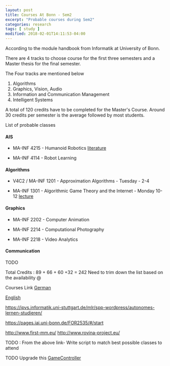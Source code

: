 ```yaml
---
layout: post
title: Courses At Bonn - Sem2
excerpt: "Probable courses during Sem2"
categories: research
tags: [ study ]
modified: 2018-02-01T14:11:53-04:00
---
```


According to the module handbook from Informatik at University of Bonn.

There are 4 tracks to choose course for the first three semesters and a Master thesis for the final semester.

The Four tracks are mentioned below
1. Algorithms
2. Graphics, Vision, Audio
3. Information and Communication Management
4. Intelligent Systems


A total of 120 credits have to be completed for the Master's Course.
Around 30 credits per semester is the average followed by most students.


List of probable classes

#### AIS

* MA-INF 4215 - Humanoid Robotics  [literature](https://www.hrl.uni-bonn.de/teaching/ss17/lecture-humanoid-robotics/literature)

* MA-INF 4114 - Robot Learning 

#### Algorithms
  	
* V4C2 / MA-INF 1201 - Approximation Algorithms - Tuesday - 2-4

* MA-INF 1301 - Algorithmic Game Theory and the Internet - Monday 10-12  [lecture](http://tcs.cs.uni-bonn.de/doku.php?id=teaching:ss18:vl-agt)

#### Graphics

* MA-INF 2202 - Computer Animation

* MA-INF 2214 - Computational Photography 

* MA-INF 2218 - Video Analytics 

#### Communication

TODO



Total Credits : 89 + 66 + 60 +32 = 242
Need to trim down the list based on the availability @

Courses Link
[German](https://basis.uni-bonn.de/qisserver/rds?state=wtree&search=1&trex=step&root120182=177063\|177080\|177081&P.vx=lang&noDBAction=y&init=y)

[English](https://basis.uni-bonn.de/qisserver/rds?state=wtree&search=1&category=veranstaltung.browse&navigationPosition=lectures%2Clectureindex&breadcrumb=lectureindex&topitem=lectures&subitem=lectureindex)

https://ipvs.informatik.uni-stuttgart.de/mlr/spp-wordpress/autonomes-lernen-studieren/

https://pages.iai.uni-bonn.de/FOR2535/#/start

http://www.first-mm.eu/
http://www.rovina-project.eu/

TODO : From the above link- Write script to match best possible classes to attend

TODO
Upgrade this [GameController](https://github.com/RoboCup-Humanoid-TC/GameController)
